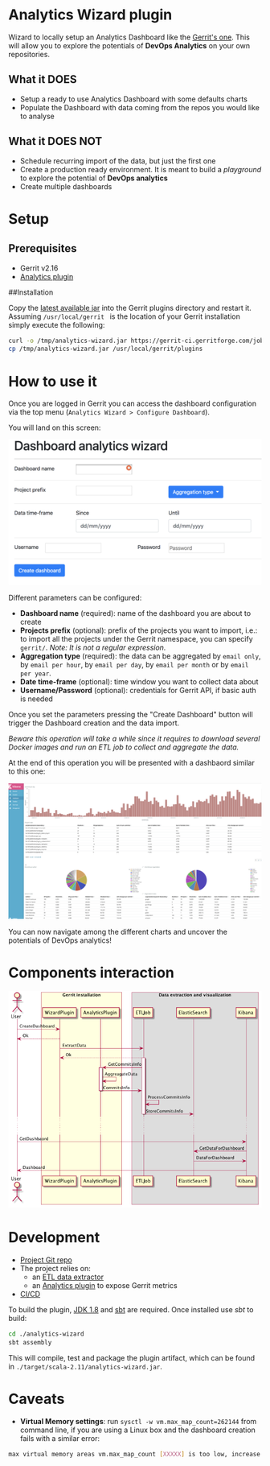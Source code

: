 # Analytics Wizard plugin

Wizard to locally setup an Analytics Dashboard like the [Gerrit's one](https://gerrit-analytics.gerritforge.com).
This will allow you to explore the potentials of **DevOps Analytics** on your own repositories.

## What it DOES
* Setup a ready to use Analytics Dashboard with some defaults charts
* Populate the Dashboard with data coming from the repos you would like to analyse

## What it DOES NOT
* Schedule recurring import of the data, but just the first one
* Create a production ready environment. It is meant to build a *playground* to explore the potential of **DevOps
analytics**
* Create multiple dashboards

# Setup

## Prerequisites
* Gerrit v2.16
* [Analytics plugin](https://gerrit.googlesource.com/plugins/analytics/)

##Installation

Copy the [latest available jar](https://gerrit-ci.gerritforge.com/job/plugin-analytics-wizard-sbt-master-master/) into the Gerrit plugins directory and restart it.
Assuming `/usr/local/gerrit ` is the location of your Gerrit installation simply execute the following:

```bash
curl -o /tmp/analytics-wizard.jar https://gerrit-ci.gerritforge.com/job/plugin-analytics-wizard-sbt-master-master/analytics-wizard.jar &&\
cp /tmp/analytics-wizard.jar /usr/local/gerrit/plugins
```

# How to use it
Once you are logged in Gerrit you can access the dashboard configuration via the top menu (`Analytics Wizard > Configure Dashboard`).

You will land on this screen:

![alt text](./resources/wizard.png "Wizard screen")

Different parameters can be configured:
* **Dashboard name** (required): name of the dashboard you are about to create
* **Projects prefix** (optional): prefix of the projects you want to import, i.e.: to import all the projects under the Gerrit namespace, you can specify `gerrit/`. *Note: It is not a regular expression.*
* **Aggregation type** (required): the data can be aggregated by `email only`, by `email per hour`, by `email per day`, by `email per month` or by `email per year`.
* **Date time-frame** (optional): time window you want to collect data about
* **Username/Password** (optional): credentials for Gerrit API, if basic auth is needed

Once you set the parameters pressing the "Create Dashboard" button will trigger the Dashboard creation and the data import.

*Beware this operation will take a while since it requires to download several Docker images and run an ETL job to collect and aggregate the data.*

At the end of this operation you will be presented with a dashbaord similar to this one:

![alt text](./resources/dashboard.png "Wizard screen")

You can now navigate among the different charts and uncover the potentials of DevOps analytics!

# Components interaction

![alt text](./resources/sequence.png "Components interactions")

# Development

* [Project Git repo](https://gerrit.googlesource.com/plugins/analytics-wizard/)
* The project relies on:
  * an [ETL data extractor](https://gerrit.googlesource.com/apps/analytics-etl)
  * an [Analytics plugin](https://gerrit.googlesource.com/plugins/analytics/) to expose Gerrit metrics
* [CI/CD](https://gerrit-ci.gerritforge.com/job/plugin-analytics-wizard-sbt-master-master/)

To build the plugin, [JDK 1.8](https://www.oracle.com/technetwork/java/javase/downloads/jdk8-downloads-2133151.html) and [sbt](https://www.scala-sbt.org/) are required.
Once installed use *sbt* to build:
```bash
cd ./analytics-wizard
sbt assembly
```

This will compile, test and package the plugin artifact, which can be found in `./target/scala-2.11/analytics-wizard.jar`.

# Caveats

* **Virtual Memory settings**: run `sysctl -w vm.max_map_count=262144` from command line, if you are using a Linux box
and the dashboard creation fails with a similar error:

```bash
max virtual memory areas vm.max_map_count [XXXXX] is too low, increase to at least [262144]
```
